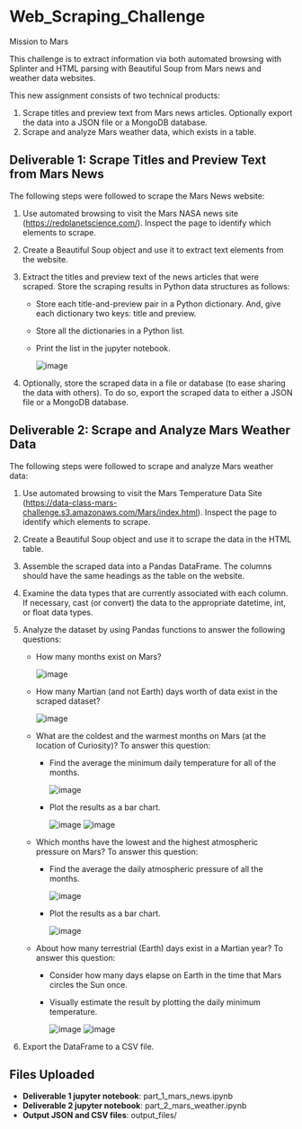 # Web_Scraping_Challenge
Mission to Mars

This challenge is to extract information via both automated browsing with Splinter and HTML parsing with Beautiful Soup from Mars news and weather data websites.

This new assignment consists of two technical products:
1)  Scrape titles and preview text from Mars news articles. Optionally export the data into a JSON file or a MongoDB database.
2)  Scrape and analyze Mars weather data, which exists in a table.

## Deliverable 1: Scrape Titles and Preview Text from Mars News
The following steps were followed to scrape the Mars News website:
1)  Use automated browsing to visit the Mars NASA news site (https://redplanetscience.com/). Inspect the page to identify which elements to scrape.
2)  Create a Beautiful Soup object and use it to extract text elements from the website.
3)  Extract the titles and preview text of the news articles that were scraped. Store the scraping results in Python data structures as follows:
    -   Store each title-and-preview pair in a Python dictionary. And, give each dictionary two keys: title and preview.
    -   Store all the dictionaries in a Python list.
    -   Print the list in the jupyter notebook.
    
        ![image](https://user-images.githubusercontent.com/111614210/213948615-ad1cc3b3-abde-4617-ac71-d4833c1a02a1.png)

4)  Optionally, store the scraped data in a file or database (to ease sharing the data with others). To do so, export the scraped data to either a JSON file or a MongoDB database.

## Deliverable 2: Scrape and Analyze Mars Weather Data
The following steps were followed to scrape and analyze Mars weather data:
1)  Use automated browsing to visit the Mars Temperature Data Site (https://data-class-mars-challenge.s3.amazonaws.com/Mars/index.html). Inspect the page to identify which elements to scrape.
2)  Create a Beautiful Soup object and use it to scrape the data in the HTML table. 
3)  Assemble the scraped data into a Pandas DataFrame. The columns should have the same headings as the table on the website.
4)  Examine the data types that are currently associated with each column. If necessary, cast (or convert) the data to the appropriate datetime, int, or float data types.
5)  Analyze the dataset by using Pandas functions to answer the following questions:
    -   How many months exist on Mars?
        
        ![image](https://user-images.githubusercontent.com/111614210/213948726-1f997668-9f27-464e-a016-cb700d068666.png)

    -   How many Martian (and not Earth) days worth of data exist in the scraped dataset?
        
        ![image](https://user-images.githubusercontent.com/111614210/213948750-856498aa-97e6-403c-9d4d-34697e8040bb.png)

    -   What are the coldest and the warmest months on Mars (at the location of Curiosity)? To answer this question:
        -   Find the average the minimum daily temperature for all of the months.
        
            ![image](https://user-images.githubusercontent.com/111614210/213948770-73ca6846-c13e-4b10-94db-444945a9326a.png)

        -   Plot the results as a bar chart.
            
            ![image](https://user-images.githubusercontent.com/111614210/213948812-095818d6-2dd6-41a4-ab77-5cb283d1f81b.png)
            ![image](https://user-images.githubusercontent.com/111614210/213948889-bd73eea0-7d6a-497d-a6fb-7040e885d631.png)

    -   Which months have the lowest and the highest atmospheric pressure on Mars? To answer this question:
        -   Find the average the daily atmospheric pressure of all the months.
            
            ![image](https://user-images.githubusercontent.com/111614210/213948961-3a3cba49-bfc0-48ef-b34b-09adb86726d5.png)

        -   Plot the results as a bar chart.
        
            ![image](https://user-images.githubusercontent.com/111614210/213948989-d90be323-7514-420c-aa55-4b9a53667e6c.png)

    -   About how many terrestrial (Earth) days exist in a Martian year? To answer this question:
        -   Consider how many days elapse on Earth in the time that Mars circles the Sun once.
        -   Visually estimate the result by plotting the daily minimum temperature.
        
            ![image](https://user-images.githubusercontent.com/111614210/213949033-ce09b0ce-e103-4e63-a3dd-cee5ad64fbb0.png)
            ![image](https://user-images.githubusercontent.com/111614210/213949399-00037817-0af6-4353-a33d-1b0c716d3b78.png)

6)  Export the DataFrame to a CSV file.

## Files Uploaded
-   **Deliverable 1 jupyter notebook**: part_1_mars_news.ipynb
-   **Deliverable 2 jupyter notebook**: part_2_mars_weather.ipynb
-   **Output JSON and CSV files**: output_files/
